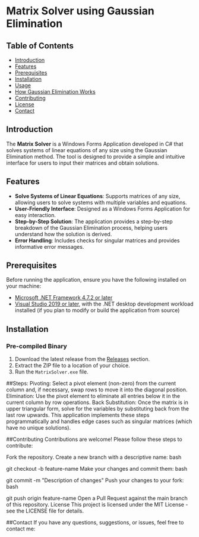 # Matrix Solver using Gaussian Elimination

## Table of Contents
- [Introduction](#introduction)
- [Features](#features)
- [Prerequisites](#prerequisites)
- [Installation](#installation)
- [Usage](#usage)
- [How Gaussian Elimination Works](#how-gaussian-elimination-works)
- [Contributing](#contributing)
- [License](#license)
- [Contact](#contact)

## Introduction
The **Matrix Solver** is a Windows Forms Application developed in C# that solves systems of linear equations of any size using the Gaussian Elimination method. The tool is designed to provide a simple and intuitive interface for users to input their matrices and obtain solutions.

## Features
- **Solve Systems of Linear Equations**: Supports matrices of any size, allowing users to solve systems with multiple variables and equations.
- **User-Friendly Interface**: Designed as a Windows Forms Application for easy interaction.
- **Step-by-Step Solution**: The application provides a step-by-step breakdown of the Gaussian Elimination process, helping users understand how the solution is derived.
- **Error Handling**: Includes checks for singular matrices and provides informative error messages.

## Prerequisites
Before running the application, ensure you have the following installed on your machine:
- [Microsoft .NET Framework 4.7.2 or later](https://dotnet.microsoft.com/download/dotnet-framework)
- [Visual Studio 2019 or later](https://visualstudio.microsoft.com/vs/), with the .NET desktop development workload installed (if you plan to modify or build the application from source)

## Installation
### Pre-compiled Binary
1. Download the latest release from the [Releases](https://github.com/yourusername/matrix-solver/releases) section.
2. Extract the ZIP file to a location of your choice.
3. Run the `MatrixSolver.exe` file.

##Steps:
Pivoting: Select a pivot element (non-zero) from the current column and, if necessary, swap rows to move it into the diagonal position.
Elimination: Use the pivot element to eliminate all entries below it in the current column by row operations.
Back Substitution: Once the matrix is in upper triangular form, solve for the variables by substituting back from the last row upwards.
This application implements these steps programmatically and handles edge cases such as singular matrices (which have no unique solutions).

##Contributing
Contributions are welcome! Please follow these steps to contribute:

Fork the repository.
Create a new branch with a descriptive name:
bash

git checkout -b feature-name
Make your changes and commit them:
bash

git commit -m "Description of changes"
Push your changes to your fork:
bash

git push origin feature-name
Open a Pull Request against the main branch of this repository.
License
This project is licensed under the MIT License - see the LICENSE file for details.

##Contact
If you have any questions, suggestions, or issues, feel free to contact me:
